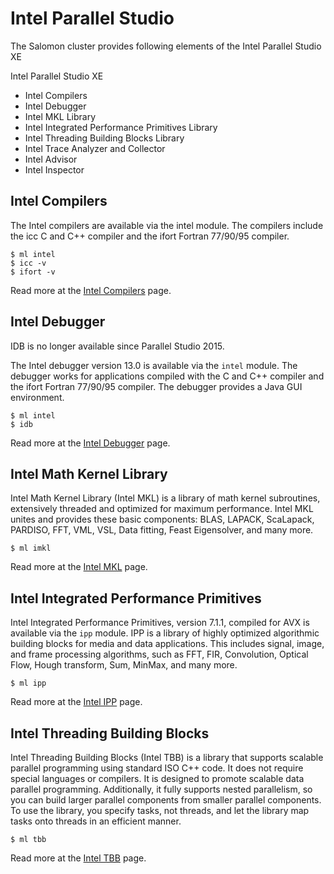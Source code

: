# Intel Parallel Studio

The Salomon cluster provides following elements of the Intel Parallel Studio XE

Intel Parallel Studio XE

* Intel Compilers
* Intel Debugger
* Intel MKL Library
* Intel Integrated Performance Primitives Library
* Intel Threading Building Blocks Library
* Intel Trace Analyzer and Collector
* Intel Advisor
* Intel Inspector

## Intel Compilers

The Intel compilers are available via the intel module. The compilers include the icc C and C++ compiler and the ifort Fortran 77/90/95 compiler.

```console
$ ml intel
$ icc -v
$ ifort -v
```

Read more at the [Intel Compilers][1] page.

## Intel Debugger

IDB is no longer available since Parallel Studio 2015.

The Intel debugger version 13.0 is available via the `intel` module. The debugger works for applications compiled with the C and C++ compiler and the ifort Fortran 77/90/95 compiler. The debugger provides a Java GUI environment.

```console
$ ml intel
$ idb
```

Read more at the [Intel Debugger][2] page.

## Intel Math Kernel Library

Intel Math Kernel Library (Intel MKL) is a library of math kernel subroutines, extensively threaded and optimized for maximum performance. Intel MKL unites and provides these basic components: BLAS, LAPACK, ScaLapack, PARDISO, FFT, VML, VSL, Data fitting, Feast Eigensolver, and many more.

```console
$ ml imkl
```

Read more at the [Intel MKL][3] page.

## Intel Integrated Performance Primitives

Intel Integrated Performance Primitives, version 7.1.1, compiled for AVX is available via the `ipp` module. IPP is a library of highly optimized algorithmic building blocks for media and data applications. This includes signal, image, and frame processing algorithms, such as FFT, FIR, Convolution, Optical Flow, Hough transform, Sum, MinMax, and many more.

```console
$ ml ipp
```

Read more at the [Intel IPP][4] page.

## Intel Threading Building Blocks

Intel Threading Building Blocks (Intel TBB) is a library that supports scalable parallel programming using standard ISO C++ code. It does not require special languages or compilers. It is designed to promote scalable data parallel programming. Additionally, it fully supports nested parallelism, so you can build larger parallel components from smaller parallel components. To use the library, you specify tasks, not threads, and let the library map tasks onto threads in an efficient manner.

```console
$ ml tbb
```

Read more at the [Intel TBB][5] page.

[1]: intel-compilers.md
[2]: intel-debugger.md
[3]: intel-mkl.md
[4]: intel-integrated-performance-primitives.md
[5]: intel-tbb.md
